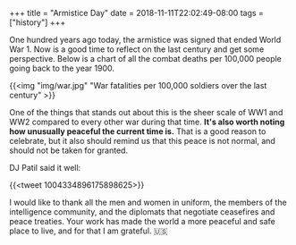 +++
title = "Armistice Day"
date = 2018-11-11T22:02:49-08:00
tags = ["history"]
+++

One hundred years ago today, the armistice was signed that ended World War 1.
Now is a good time to reflect on the last century and get some perspective. Below is 
a chart of all the combat deaths per 100,000 people going back to the year 1900. 

{{<img "img/war.jpg" "War fatalities per 100,000 soldiers over the last century" >}}

One of the things that stands out about this is the sheer scale of WW1 and WW2 compared to 
every other war during that time. **It's also worth noting how unusually peaceful the current 
time is.** That is a good reason to celebrate, but it also should remind us that this 
peace is not normal, and should not be taken for granted. 

DJ Patil said it well: 

{{<tweet 1004334896175898625>}}

I would like to thank all the men and women in uniform, the members of the intelligence community, 
and the diplomats that negotiate ceasefires and peace treaties. Your work has made the world a 
more peaceful and safe place to live, and for that I am grateful. 🇺🇸
